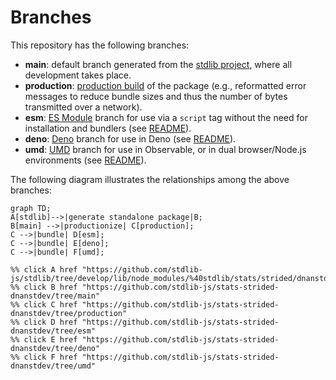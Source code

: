 <!--

@license Apache-2.0

Copyright (c) 2022 The Stdlib Authors.

Licensed under the Apache License, Version 2.0 (the "License");
you may not use this file except in compliance with the License.
You may obtain a copy of the License at

    http://www.apache.org/licenses/LICENSE-2.0

Unless required by applicable law or agreed to in writing, software
distributed under the License is distributed on an "AS IS" BASIS,
WITHOUT WARRANTIES OR CONDITIONS OF ANY KIND, either express or implied.
See the License for the specific language governing permissions and
limitations under the License.

-->

# Branches

This repository has the following branches:

-   **main**: default branch generated from the [stdlib project][stdlib-url], where all development takes place.
-   **production**: [production build][production-url] of the package (e.g., reformatted error messages to reduce bundle sizes and thus the number of bytes transmitted over a network).
-   **esm**: [ES Module][esm-url] branch for use via a `script` tag without the need for installation and bundlers (see [README][esm-readme]).
-   **deno**: [Deno][deno-url] branch for use in Deno (see [README][deno-readme]).
-   **umd**: [UMD][umd-url] branch for use in Observable, or in dual browser/Node.js environments (see [README][umd-readme]).

The following diagram illustrates the relationships among the above branches:

```mermaid
graph TD;
A[stdlib]-->|generate standalone package|B;
B[main] -->|productionize| C[production];
C -->|bundle| D[esm];
C -->|bundle| E[deno];
C -->|bundle| F[umd];

%% click A href "https://github.com/stdlib-js/stdlib/tree/develop/lib/node_modules/%40stdlib/stats/strided/dnanstdev"
%% click B href "https://github.com/stdlib-js/stats-strided-dnanstdev/tree/main"
%% click C href "https://github.com/stdlib-js/stats-strided-dnanstdev/tree/production"
%% click D href "https://github.com/stdlib-js/stats-strided-dnanstdev/tree/esm"
%% click E href "https://github.com/stdlib-js/stats-strided-dnanstdev/tree/deno"
%% click F href "https://github.com/stdlib-js/stats-strided-dnanstdev/tree/umd"
```

[stdlib-url]: https://github.com/stdlib-js/stdlib/tree/develop/lib/node_modules/%40stdlib/stats/strided/dnanstdev
[production-url]: https://github.com/stdlib-js/stats-strided-dnanstdev/tree/production
[deno-url]: https://github.com/stdlib-js/stats-strided-dnanstdev/tree/deno
[deno-readme]: https://github.com/stdlib-js/stats-strided-dnanstdev/blob/deno/README.md
[umd-url]: https://github.com/stdlib-js/stats-strided-dnanstdev/tree/umd
[umd-readme]: https://github.com/stdlib-js/stats-strided-dnanstdev/blob/umd/README.md
[esm-url]: https://github.com/stdlib-js/stats-strided-dnanstdev/tree/esm
[esm-readme]: https://github.com/stdlib-js/stats-strided-dnanstdev/blob/esm/README.md